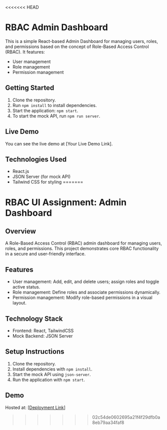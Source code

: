<<<<<<< HEAD
# RBAC Admin Dashboard

This is a simple React-based Admin Dashboard for managing users, roles, and permissions based on the concept of Role-Based Access Control (RBAC). It features:

- User management
- Role management
- Permission management

## Getting Started

1. Clone the repository.
2. Run `npm install` to install dependencies.
3. Start the application: `npm start`.
4. To start the mock API, run `npm run server`.

## Live Demo

You can see the live demo at [Your Live Demo Link].

## Technologies Used

- React.js
- JSON Server (for mock API)
- Tailwind CSS for styling
=======
# RBAC UI Assignment: Admin Dashboard

## Overview
A Role-Based Access Control (RBAC) admin dashboard for managing users, roles, and permissions. This project demonstrates core RBAC functionality in a secure and user-friendly interface.

## Features
- User management: Add, edit, and delete users; assign roles and toggle active status.
- Role management: Define roles and associate permissions dynamically.
- Permission management: Modify role-based permissions in a visual layout.

## Technology Stack
- Frontend: React, TailwindCSS
- Mock Backend: JSON Server

## Setup Instructions
1. Clone the repository.
2. Install dependencies with `npm install`.
3. Start the mock API using `json-server`.
4. Run the application with `npm start`.

## Demo
Hosted at: [[Deployment Link](https://github.com/Aravind-ss/rbac-ui-assignment)]
>>>>>>> 02c54de0602695a21f4f29dfb0a8eb79aa34faf8
